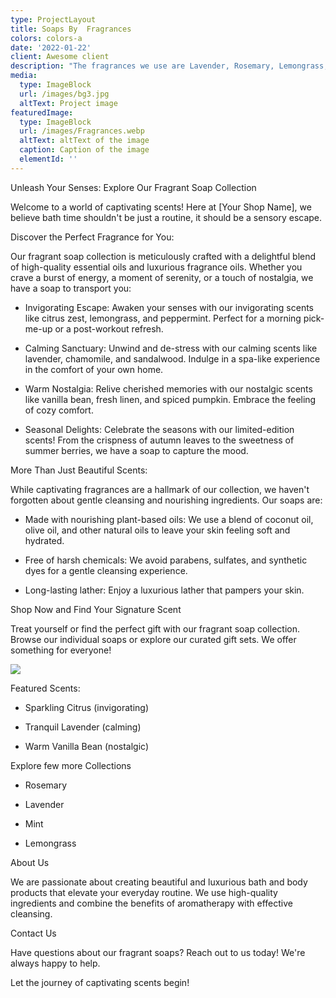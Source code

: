 ```yaml
---
type: ProjectLayout
title: Soaps By  Fragrances
colors: colors-a
date: '2022-01-22'
client: Awesome client
description: "The fragrances we use are Lavender, Rosemary, Lemongrass, & Peppermint which we use to make our soaps smell nice\U0001F44D"
media:
  type: ImageBlock
  url: /images/bg3.jpg
  altText: Project image
featuredImage:
  type: ImageBlock
  url: /images/Fragrances.webp
  altText: altText of the image
  caption: Caption of the image
  elementId: ''
---
```




Unleash Your Senses: Explore Our Fragrant Soap Collection

Welcome to a world of captivating scents! Here at \[Your Shop Name], we believe bath time shouldn't be just a routine, it should be a sensory escape.

Discover the Perfect Fragrance for You:

Our fragrant soap collection is meticulously crafted with a delightful blend of high-quality essential oils and luxurious fragrance oils. Whether you crave a burst of energy, a moment of serenity, or a touch of nostalgia, we have a soap to transport you:

*   Invigorating Escape: Awaken your senses with our invigorating scents like citrus zest, lemongrass, and peppermint. Perfect for a morning pick-me-up or a post-workout refresh.

*   Calming Sanctuary: Unwind and de-stress with our calming scents like lavender, chamomile, and sandalwood. Indulge in a spa-like experience in the comfort of your own home.

*   Warm Nostalgia: Relive cherished memories with our nostalgic scents like vanilla bean, fresh linen, and spiced pumpkin. Embrace the feeling of cozy comfort.

*   Seasonal Delights: Celebrate the seasons with our limited-edition scents! From the crispness of autumn leaves to the sweetness of summer berries, we have a soap to capture the mood.

More Than Just Beautiful Scents:

While captivating fragrances are a hallmark of our collection, we haven't forgotten about gentle cleansing and nourishing ingredients. Our soaps are:

*   Made with nourishing plant-based oils: We use a blend of coconut oil, olive oil, and other natural oils to leave your skin feeling soft and hydrated.

*   Free of harsh chemicals: We avoid parabens, sulfates, and synthetic dyes for a gentle cleansing experience.

*   Long-lasting lather: Enjoy a luxurious lather that pampers your skin.

Shop Now and Find Your Signature Scent

Treat yourself or find the perfect gift with our fragrant soap collection. Browse our individual soaps or explore our curated gift sets. We offer something for everyone!







![](https://lh7-us.googleusercontent.com/docsz/AD_4nXdjAFvtuedmebte2xVsB-2CyZLFPe_-LY3Itp6N_DfWdwaYBnaiNqT0OvXB5c2IK7WlJPbWroiPpE-pzA_Nw4PHoDTjlismKqEWrnEfQmcfr0M8gy7dua3VUPC4_WUgXomltnPJORwH4WNbckUNkXeCY9g?key=ogZdDBhK7y7m37QxfI_Rfg)




Featured Scents:

*   Sparkling Citrus (invigorating)

*   Tranquil Lavender (calming)

*   Warm Vanilla Bean (nostalgic)

Explore few more Collections

*   Rosemary

*   Lavender

*   Mint

*   Lemongrass

About Us

We are passionate about creating beautiful and luxurious bath and body products that elevate your everyday routine. We use high-quality ingredients and combine the benefits of aromatherapy with effective cleansing.

Contact Us

Have questions about our fragrant soaps? Reach out to us today! We're always happy to help.

Let the journey of captivating scents begin!


